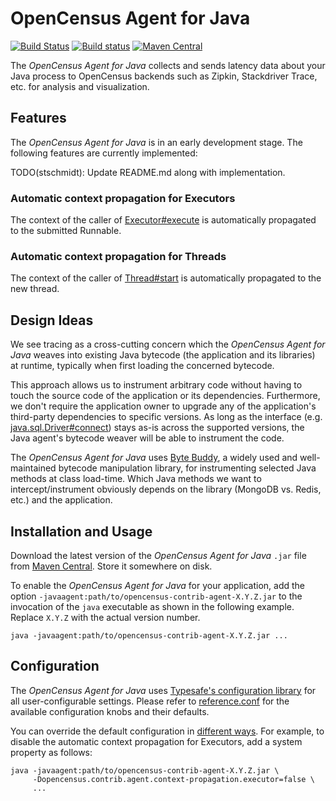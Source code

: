 # OpenCensus Agent for Java

[![Build Status][travis-image]][travis-url] [![Build status][appveyor-image]][appveyor-url] [![Maven Central][maven-image]][maven-url]

The *OpenCensus Agent for Java* collects and sends latency data about your Java process to
OpenCensus backends such as Zipkin, Stackdriver Trace, etc. for analysis and visualization.


## Features

The *OpenCensus Agent for Java* is in an early development stage. The following features are
currently implemented:

TODO(stschmidt): Update README.md along with implementation.


### Automatic context propagation for Executors

The context of the caller of [Executor#execute](https://docs.oracle.com/javase/8/docs/api/java/util/concurrent/Executor.html#execute-java.lang.Runnable-)
is automatically propagated to the submitted Runnable.


### Automatic context propagation for Threads

The context of the caller of [Thread#start](https://docs.oracle.com/javase/8/docs/api/java/lang/Thread.html#start--)
is automatically propagated to the new thread.


## Design Ideas

We see tracing as a cross-cutting concern which the *OpenCensus Agent for Java* weaves into
existing Java bytecode (the application and its libraries) at runtime, typically when first loading
the concerned bytecode.

This approach allows us to instrument arbitrary code without having to touch the source code of the
application or its dependencies. Furthermore, we don't require the application owner to upgrade any
of the application's third-party dependencies to specific versions. As long as the interface (e.g.
[java.sql.Driver#connect](https://docs.oracle.com/javase/8/docs/api/java/sql/Driver.html#connect-java.lang.String-java.util.Properties-))
stays as-is across the supported versions, the Java agent's bytecode weaver will be able to
instrument the code.

The *OpenCensus Agent for Java* uses [Byte Buddy](http://bytebuddy.net/), a widely used and
well-maintained bytecode manipulation library, for instrumenting selected Java methods at class
load-time. Which Java methods we want to intercept/instrument obviously depends on the library
(MongoDB vs. Redis, etc.) and the application.


## Installation and Usage

Download the latest version of the *OpenCensus Agent for Java* `.jar` file
from [Maven Central][maven-url]. Store it somewhere on disk.

To enable the *OpenCensus Agent for Java* for your application, add the option
`-javaagent:path/to/opencensus-contrib-agent-X.Y.Z.jar` to the invocation of the `java`
executable as shown in the following example. Replace `X.Y.Z` with the actual version number.

```shell
java -javaagent:path/to/opencensus-contrib-agent-X.Y.Z.jar ...
```


## Configuration

The *OpenCensus Agent for Java* uses [Typesafe's configuration
library](https://lightbend.github.io/config/) for all user-configurable settings. Please refer to
[reference.conf](src/main/resources/reference.conf) for the available configuration knobs and their
defaults.

You can override the default configuration in [different
ways](https://github.com/lightbend/config/blob/7cae92d3ae3ff9d06f1db43800232d2f73c6fe44/README.md#standard-behavior).
For example, to disable the automatic context propagation for Executors, add a system property as
follows:

```shell
java -javaagent:path/to/opencensus-contrib-agent-X.Y.Z.jar \
     -Dopencensus.contrib.agent.context-propagation.executor=false \
     ...
```


[travis-image]: https://travis-ci.org/census-instrumentation/opencensus-java.svg?branch=master
[travis-url]: https://travis-ci.org/census-instrumentation/opencensus-java
[appveyor-image]: https://ci.appveyor.com/api/projects/status/hxthmpkxar4jq4be/branch/master?svg=true
[appveyor-url]: https://ci.appveyor.com/project/instrumentationjavateam/opencensus-java/branch/master
[maven-image]: https://maven-badges.herokuapp.com/maven-central/io.opencensus/opencensus-contrib-agent/badge.svg
[maven-url]: https://maven-badges.herokuapp.com/maven-central/io.opencensus/opencensus-contrib-agent
